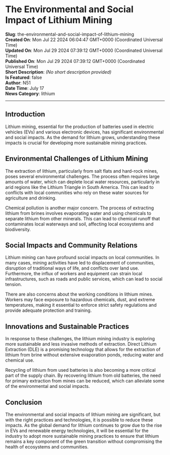 # The Environmental and Social Impact of Lithium Mining

**Slug**: the-environmental-and-social-impact-of-lithium-mining  
**Created On**: Mon Jul 22 2024 06:04:47 GMT+0000 (Coordinated Universal Time)  
**Updated On**: Mon Jul 29 2024 07:39:12 GMT+0000 (Coordinated Universal Time)  
**Published On**: Mon Jul 29 2024 07:39:12 GMT+0000 (Coordinated Universal Time)  
**Short Description**: *(No short description provided)*  
**Is Featured**: false  
**Author**: N51  
**Date Time**: July 17  
**News Category**: lithium  

---

## Introduction

Lithium mining, essential for the production of batteries used in electric vehicles (EVs) and various electronic devices, has significant environmental and social impacts. As the demand for lithium grows, understanding these impacts is crucial for developing more sustainable mining practices.

## Environmental Challenges of Lithium Mining

The extraction of lithium, particularly from salt flats and hard-rock mines, poses several environmental challenges. The process often requires large amounts of water, which can deplete local water resources, particularly in arid regions like the Lithium Triangle in South America. This can lead to conflicts with local communities who rely on these water sources for agriculture and drinking.

Chemical pollution is another major concern. The process of extracting lithium from brines involves evaporating water and using chemicals to separate lithium from other minerals. This can lead to chemical runoff that contaminates local waterways and soil, affecting local ecosystems and biodiversity.

## Social Impacts and Community Relations

Lithium mining can have profound social impacts on local communities. In many cases, mining activities have led to displacement of communities, disruption of traditional ways of life, and conflicts over land use. Furthermore, the influx of workers and equipment can strain local infrastructures, such as roads and public services, which can lead to social tension.

There are also concerns about the working conditions in lithium mines. Workers may face exposure to hazardous chemicals, dust, and extreme temperatures, making it essential to enforce strict safety regulations and provide adequate protection and training.

## Innovations and Sustainable Practices

In response to these challenges, the lithium mining industry is exploring more sustainable and less invasive methods of extraction. Direct Lithium Extraction (DLE) is a promising technology that allows for the extraction of lithium from brine without extensive evaporation ponds, reducing water and chemical use.

Recycling of lithium from used batteries is also becoming a more critical part of the supply chain. By recovering lithium from old batteries, the need for primary extraction from mines can be reduced, which can alleviate some of the environmental and social impacts.

## Conclusion

The environmental and social impacts of lithium mining are significant, but with the right practices and technologies, it is possible to reduce these impacts. As the global demand for lithium continues to grow due to the rise in EVs and renewable energy technologies, it will be essential for the industry to adopt more sustainable mining practices to ensure that lithium remains a key component of the green transition without compromising the health of ecosystems and communities.
